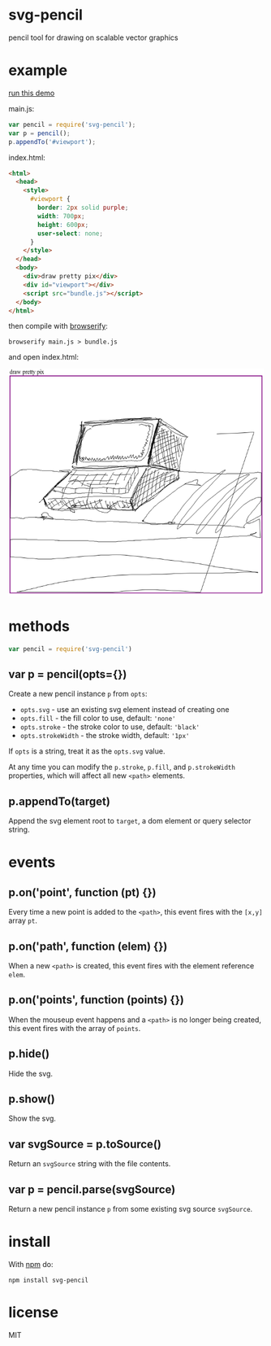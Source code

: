 # svg-pencil

pencil tool for drawing on scalable vector graphics

# example

[run this demo](http://scratch.substack.net/svg-pencil/)

main.js:

``` js
var pencil = require('svg-pencil');
var p = pencil();
p.appendTo('#viewport');
```

index.html:

``` html
<html>
  <head>
    <style>
      #viewport {
        border: 2px solid purple;
        width: 700px;
        height: 600px;
        user-select: none;
      }
    </style>
  </head>
  <body>
    <div>draw pretty pix</div>
    <div id="viewport"></div>
    <script src="bundle.js"></script>
  </body>
</html>
```

then compile with [browserify](http://browserify.org):

```
browserify main.js > bundle.js
```

and open index.html:

![pencil graphics whoa](example/example.png)

# methods

``` js
var pencil = require('svg-pencil')
```

## var p = pencil(opts={})

Create a new pencil instance `p` from `opts`:

* `opts.svg` - use an existing svg element instead of creating one
* `opts.fill` - the fill color to use, default: `'none'`
* `opts.stroke` - the stroke color to use, default: `'black'`
* `opts.strokeWidth` - the stroke width, default: `'1px'`

If `opts` is a string, treat it as the `opts.svg` value.

At any time you can modify the `p.stroke`, `p.fill`, and `p.strokeWidth`
properties, which will affect all new `<path>` elements.

## p.appendTo(target)

Append the svg element root to `target`, a dom element or query selector string.

# events

## p.on('point', function (pt) {})

Every time a new point is added to the `<path>`, this event fires with the
`[x,y]` array `pt`.

## p.on('path', function (elem) {})

When a new `<path>` is created, this event fires with the element reference
`elem`.

## p.on('points', function (points) {})

When the mouseup event happens and a `<path>` is no longer being created, this
event fires with the array of `points`.

## p.hide()

Hide the svg.

## p.show()

Show the svg.

## var svgSource = p.toSource()

Return an `svgSource` string with the file contents.

## var p = pencil.parse(svgSource)

Return a new pencil instance `p` from some existing svg source `svgSource`.

# install

With [npm](https://npmjs.org) do:

```
npm install svg-pencil
```

# license

MIT
